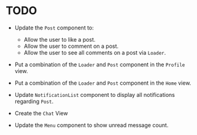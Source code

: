 # TODO

-   Update the `Post` component to:

    -   Allow the user to like a post.
    -   Allow the user to comment on a post.
    -   Allow the user to see all comments on a post via `Loader`.

-   Put a combination of the `Loader` and `Post` component in the `Profile` view.
-   Put a combination of the `Loader` and `Post` component in the `Home` view.

-   Update `NotificationList` component to display all notifications regarding `Post`.

-   Create the `Chat` View
-   Update the `Menu` component to show unread message count.
